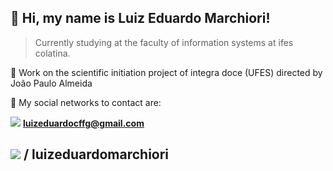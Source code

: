 ##  🏅 Hi, my name is <strong>Luiz Eduardo Marchiori!</strong>

> Currently studying at the faculty of information systems at ifes colatina.

🔭 Work on the scientific initiation project of integra doce (UFES) directed by João Paulo Almeida

💬 My social networks to contact are:

<img src="https://img.shields.io/badge/Gmail-D14836?style=for-the-badge&logo=gmail&logoColor=white"/> <strong>luizeduardocffg@gmail.com</strong>

<img src="https://img.shields.io/badge/Instagram-E4405F?style=for-the-badge&logo=instagram&logoColor=white"/> / luizeduardomarchiori
----
